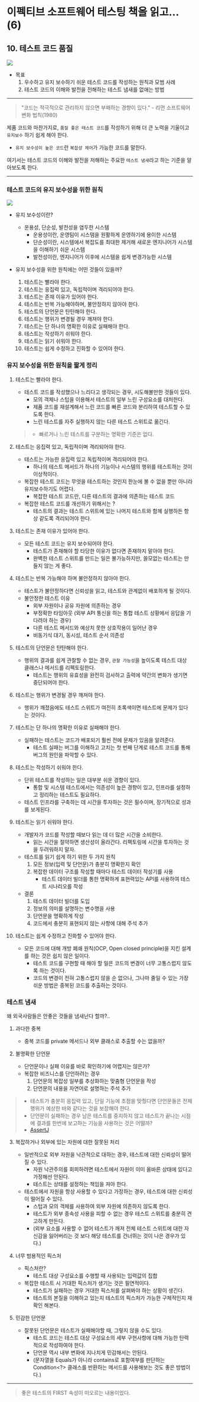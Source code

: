 # 이펙티브 소프트웨어 테스팅 책을 읽고... (6)

## 10. 테스트 코드 품질

![](20230626-images/test-work-flow.png)

- 목표
  1. 우수하고 유지 보수하기 쉬운 테스트 코드를 작성하는 원칙과 모범 사례
  2. 테스트 코드의 이해와 발전을 전해하는 테스트 냄새를 없애는 방법


---

> "코드는 적극적으로 관리하지 않으면 부패하는 경향이 있다." - 리먼 소프트웨어 변화 법칙(1980)

제품 코드와 마찬가지로, `품질 좋은 테스트 코드`를 작성하기 위해 더 큰 노력을 기울이고 `유지보수` 하기 쉽게 해야 한다.

- `유지 보수성이 높은 코드`란 `복잡성 제어`가 가능한 코드를 말한다.

여기서는 테스트 코드의 이해와 발전을 저해하는 주요한 `테스트 냄새`라고 하는 기준을 알아보도록 한다. 

---

### 테스트 코드의 유지 보수성을 위한 원칙

![](20230626-images/maintainability.png)

- 유지 보수성이란?
  - 운용성, 단순성, 발전성을 염두한 시스템
    - 운용성이란, 운영팀이 시스템을 원활하게 운영하기에 용이한 시스템
    - 단순성이란, 시스템에서 복잡도를 최대한 제거해 새로운 엔지니어가 시스템을 이해하기 쉬운 시스템
    - 발전성이란, 엔지니어가 이후에 시스템을 쉽게 변경가능한 시스템

- 유지 보수성을 위한 원칙에는 어떤 것들이 있을까?
  1. 테스트는 빨라야 한다.
  2. 테스트는 응집력 있고, 독립적이며 격리되어야 한다.
  3. 테스트는 존재 이유가 있어야 한다.
  4. 테스트는 반복 가능해야하며, 불안정하지 않아야 한다.
  5. 테스트의 단언문은 탄탄해야 한다.
  6. 테스트는 행위가 변경될 경우 깨져야 한다.
  7. 테스트는 단 하나의 명확한 이유로 실패해야 한다.
  8. 테스트는 작성하기 쉬워야 한다.
  9. 테스트는 읽기 쉬워야 한다.
  10. 테스트는 쉽게 수정하고 진화할 수 있어야 한다.

### 유지 보수성을 위한 원칙을 짧게 정리

1. 테스트는 빨라야 한다.
   - 테스트 코드를 작성했으나 느리다고 생각되는 경우, 시도해볼만한 것들이 있다.
     - 모의 객체나 스텁을 이용해서 테스트의 일부 느린 구성요소를 대처한다.
     - 제품 코드를 재설계해서 느린 코드를 빠른 코드와 분리하여 테스트할 수 있도록 한다.
     - 느린 테스트를 자주 실행하지 않는 다른 테스트 스위트로 옮긴다.
     
    > * 빠르거나 느린 테스트를 구분하는 명확한 기준은 없다.

2. 테스트는 응집력 있고, 독립적이며 격리되어야 한다.
   - 테스트는 가능한 응집력 있고 독립적이며 격리되어야 한다.
     - 하나의 테스트 메서드가 하나의 기능이나 시스템의 행위를 테스트하는 것이 이상적이다.
   - 복잡한 테스트 코드는 무엇을 테스트하는 것인지 한눈에 볼 수 없을 뿐만 아니라 유지보수하기도 어렵다.
     -  복잡한 테스트 코드란, 다른 테스트의 결과에 의존하는 테스트 코드
   - 복잡한 테스트 코드를 개선하기 위해서는 ?
     -  테스트의 결과는 테스트 스위트에 있는 나머지 테스트와 함께 실행하든 항상 같도록 격리되어야 한다.

3. 테스트는 존재 이유가 있어야 한다.
   - 모든 테스트 코드는 유지 보수되어야 한다.
     - 테스트가 존재해야 할 타당한 이유가 없다면 존재하지 말아야 한다.
     - 완벽한 테스트 스위트를 만드는 일은 불가능하지만, 쓸모없는 테스트는 만들지 않는 게 좋다.

4. 테스트는 반복 가능해야 하며 불안정하지 않아야 한다.
   - 테스트가 불안정하다면 신뢰성을 읽고, 테스트와 관계없이 배포하게 될 것이다.
   - 불안정한 테스트 이유
     - 외부 자원이나 공유 자원에 의존하는 경우
     - 부정확한 타임아웃 (외부 API 통신을 하는 통합 테스트 상황에서 응답을 기다려야 하는 경우)
     - 다른 테스트 메서드와 예상치 못한 상호작용이 일어난 경우
     - 비동기식 대기, 동시성, 테스트 순서 의존성

5. 테스트의 단언문은 탄탄해야 한다.
   - 행위의 결과를 쉽게 관찰할 수 없는 경우, `관찰 가능성`을 높이도록 테스트 대상 클래스나 메서드를 리펙토링한다.
     - 테스트는 행위의 유효성을 완전히 검사하고 출력에 약간의 변화가 생기면 중단되어야 한다.

6. 테스트는 행위가 변경될 경우 깨져야 한다.
   - 행위가 깨졌음에도 테스트 스위트가 여전히 초록색이면 테스트에 문제가 있다는 것이다.

7. 테스트는 단 하나의 명확한 이유로 실패해야 한다.
   - 실패하는 테스트는 코드가 배포되기 훨씬 전에 문제가 있음을 알려준다.
     - 테스트 실패는 버그를 이해하고 고치는 첫 번째 단계로 테스트 코드를 통해 버그의 원인을 파악할 수 있다.

8. 테스트는 작성하기 쉬워야 한다.
   - 단위 테스트를 작성하는 일은 대부분 쉬운 경향이 있다.
     - 통합 및 시스템 테스트에서는 의존성이 높은 경향이 있고, 인프라를 설정하고 정리하는 테스트도 필요하다.
   - 테스트 인프라를 구축하는 데 시간을 투자하는 것은 필수이며, 장기적으로 성과를 보게된다.

9. 테스트는 읽기 쉬워야 한다.
   - 개발자가 코드를 작성할 때보다 읽는 데 더 많은 시간을 소비한다.
     - 읽는 시간을 절약하면 생산성이 올라간다. 리펙토링에 시간을 투자하는 것을 두려워하지 말자.
   - 테스트를 읽기 쉽게 하기 위한 두 가지 원칙
     1. 모든 정보(입력 및 단언문)가 충분히 명확한지 확인
     2. 복잡한 데이터 구조를 작성할 때마다 테스트 데이터 작성기를 사용
        - 테스트 데이터 빌더를 통한 명확하게 표현력있는 API를 사용하여 테스트 시나리오를 작성
   - 결론
     1. 테스트 데이터 빌더를 도입
     2. 정보의 의미를 설명하는 변수명을 사용
     3. 단언문을 명확하게 작성
     4. 코드에서 충분히 표현되지 않는 사항에 대해 주석 추가

10. 테스트는 쉽게 수정하고 진화할 수 있어야 한다.
    - 모든 코드에 대해 개방 폐쇄 원칙(OCP, Open closed principle)을 지킨 설계를 하는 것은 쉽지 않은 일이다.
      - 테스트 코드를 구현할 때 해야 할 일은 코드의 변경이 너무 고통스럽지 않도록 하는 것이다. 
      - 코드의 변경이 전혀 고통스럽지 않을 순 없으나, 그나마 줄일 수 있는 가장 쉬운 방법은 중복된 코드를 추출하는 것이다.

### 테스트 냄새

왜 외국사람들은 안좋은 것들을 냄새난다 할까?..

1. 과다한 중복
   - 중복 코드를 private 메서드나 외부 클래스로 추출할 수는 없을까?

2. 불명확한 단언문
   - 단언문이나 실패 이유를 바로 확인하기에 어렵지는 않은가?
   - 복잡한 비즈니스를 단언하려는 경우
     1. 단언문의 복잡성 일부를 추상화하는 맞춤형 단언문을 작성
     2. 단언문의 내용을 자연어로 설명하는 주석 추가
  > - 테스트가 충분히 응집력 있고, 단일 기능에 초점을 맞췄다면 단언문들은 전체 행위가 예상한 바와 같다는 것을 보장해야 한다.
  > - 단언문이 실패하는 경우 남은 테스트를 중지하지 않고 테스트가 끝나는 시점에 결과를 한번에 보고하는 기능을 사용하는 것은 어떨까?
  > - [AssertJ](https://joel-costigliola.github.io/assertj/assertj-core-features-highlight.html#soft-assertions)

3. 복잡하거나 외부에 있는 자원에 대한 잘못된 처리
   - 일반적으로 외부 자원을 낙관적으로 대하는 경우, 테스트에 대한 신뢰성이 떨어질 수 있다.
     - 자원 낙관주의를 회피하려면 테스트에서 자원이 이미 올바른 상태에 있다고 가정해선 안된다.
     - 테스트는 상태를 설정하는 책임을 져야 한다.
   - 테스트에서 자원을 항상 사용할 수 있다고 가정하는 경우, 테스트에 대한 신뢰성이 떨어질 수 있다.
     - 스텁과 모의 객체를 사용하여 외부 자원에 의존하지 않도록 한다.
     - 테스트가 외부 종속성 사용을 피할 수 없는 경우 테스트 스위트를 충분히 견고하게 만든다.
     - (외부 요소를 사용할 수 없어 테스트가 깨져 전체 테스트 스위트에 대한 자신감을 잃어버리는 것 보다 해당 테스트를 건너뛰는 것이 나은 경우가 있다.)

4. 너무 범용적인 픽스처
   - 픽스처란?
     - 테스트 대상 구성요소를 수행할 때 사용되는 입력값의 집합
   - 복잡한 테스트 시 거대한 픽스처가 생기는 것은 필연적이다.
     - 테스트가 실패하는 경우 거대한 픽스처를 살펴봐야 하는 상황이 생긴다.
     - 테스트의 본질을 이해하고 있는지 테스트의 픽스처가 가능한 구체적인지 재확인 해본다.

5. 민감한 단언문
   - 잘못된 단언문은 테스트가 실패해야할 때, 그렇지 않을 수도 있다.
     - 테스트 코드는 테스트 대상 구성요소의 세부 구현사항에 대해 가능한 탄력적으로 작성하여야 한다. 
     - 단언문 역시 내부 변화에 지나치게 민감해서는 안된다.
     - (문자열을 Equals가 아니라 contains로 포함여부를 판단하는 Condition<?> 클래스를 반환하는 메서드를 사용해보는 것도 좋은 방법이다.)


---

> 좋은 테스트의 FIRST 속성이 떠오르는 내용이었다.